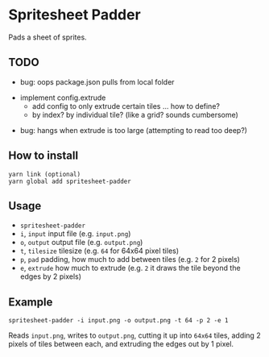 # Spritesheet Padder

Pads a sheet of sprites.

## TODO

- bug: oops package.json pulls from local folder
+ implement config.extrude
	- add config to only extrude certain tiles ... how to define?
	- by index? by individual tile? (like a grid? sounds cumbersome)
- bug: hangs when extrude is too large (attempting to read too deep?)

## How to install

```
yarn link (optional)
yarn global add spritesheet-padder
```

## Usage

* `spritesheet-padder`
* `i`, `input` input file (e.g. `input.png`)
* `o`, `output` output file (e.g. `output.png`)
* `t`, `tilesize` tilesize (e.g. `64` for 64x64 pixel tiles)
* `p`, `pad` padding, how much to add between tiles (e.g. `2` for 2 pixels)
* `e`, `extrude` how much to extrude (e.g. `2` it draws the tile beyond the edges by 2 pixels)

## Example

```
spritesheet-padder -i input.png -o output.png -t 64 -p 2 -e 1
```

Reads `input.png`, writes to `output.png`, cutting it up into `64x64` tiles, adding 2 pixels of tiles between each, and extruding the edges out by 1 pixel.
